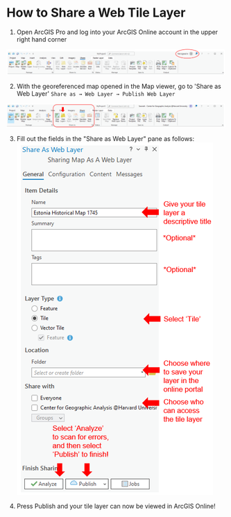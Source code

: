 # How to Share a Web Tile Layer

1. Open ArcGIS Pro and log into your ArcGIS Online account in the upper right hand corner 

![Screenshot ArcGIS log in](media/sign-in.PNG)


2. With the georeferenced map opened in the Map viewer, go to 'Share as Web Layer'
`Share as → Web Layer → Publish Web Layer`

![Screenshot of sharing ribbon](media/share-as.PNG)


3. Fill out the fields in the "Share as Web Layer" pane as follows: 
      ![Screenshot publishing pane](media/publishing.PNG)

4. Press Publish and your tile layer can now be viewed in ArcGIS Online!
